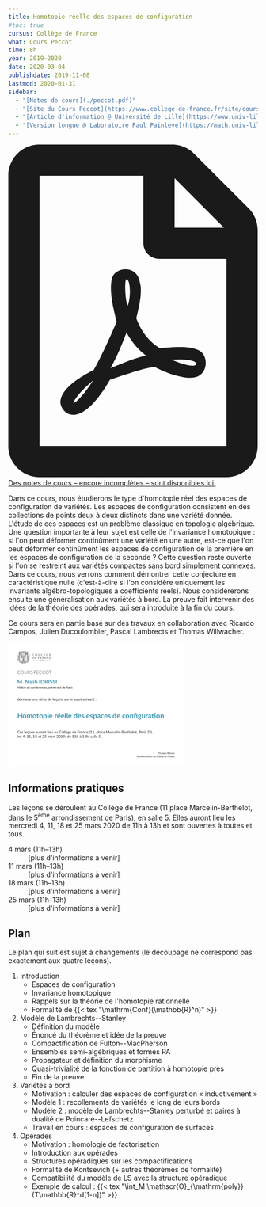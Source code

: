 ```yaml
---
title: Homotopie réelle des espaces de configuration
#toc: true
cursus: Collège de France
what: Cours Peccot
time: 8h
year: 2019–2020
date: 2020-03-04
publishdate: 2019-11-08
lastmod: 2020-01-31
sidebar:
  - "[Notes de cours](./peccot.pdf)"
  - "[Site du Cours Peccot](https://www.college-de-france.fr/site/cours-peccot/guestlecturer-2019-2020__1.htm)"
  - "[Article d'information @ Université de Lille](https://www.univ-lille.fr/fileadmin/user_upload/illustrations/contenus/recherche/2017/ActULille_Recherche/News_52_Cours_Peccot_de_Najib_Idrissi_-_article.pdf)"
  - "[Version longue @ Laboratoire Paul Painlevé](https://math.univ-lille1.fr/d7/node/10461)"
---
```


<div class="alert alert-primary" role="alert">
<svg aria-hidden="true" data-prefix="far" data-icon="file-pdf" class="svg-inline--fa fa-file-pdf fa-w-12" role="img" xmlns="http://www.w3.org/2000/svg" viewBox="0 0 384 512"><path fill="currentColor" d="M369.9 97.9L286 14C277 5 264.8-.1 252.1-.1H48C21.5 0 0 21.5 0 48v416c0 26.5 21.5 48 48 48h288c26.5 0 48-21.5 48-48V131.9c0-12.7-5.1-25-14.1-34zM332.1 128H256V51.9l76.1 76.1zM48 464V48h160v104c0 13.3 10.7 24 24 24h104v288H48zm250.2-143.7c-12.2-12-47-8.7-64.4-6.5-17.2-10.5-28.7-25-36.8-46.3 3.9-16.1 10.1-40.6 5.4-56-4.2-26.2-37.8-23.6-42.6-5.9-4.4 16.1-.4 38.5 7 67.1-10 23.9-24.9 56-35.4 74.4-20 10.3-47 26.2-51 46.2-3.3 15.8 26 55.2 76.1-31.2 22.4-7.4 46.8-16.5 68.4-20.1 18.9 10.2 41 17 55.8 17 25.5 0 28-28.2 17.5-38.7zm-198.1 77.8c5.1-13.7 24.5-29.5 30.4-35-19 30.3-30.4 35.7-30.4 35zm81.6-190.6c7.4 0 6.7 32.1 1.8 40.8-4.4-13.9-4.3-40.8-1.8-40.8zm-24.4 136.6c9.7-16.9 18-37 24.7-54.7 8.3 15.1 18.9 27.2 30.1 35.5-20.8 4.3-38.9 13.1-54.8 19.2zm131.6-5s-5 6-37.3-7.8c35.1-2.6 40.9 5.4 37.3 7.8z"></path></svg> <a class="alert-link" href="peccot.pdf">Des notes de cours – encore incomplètes – sont disponibles ici.</a>
</div>

Dans ce cours, nous étudierons le type d'homotopie réel des espaces de configuration de variétés.
Les espaces de configuration consistent en des collections de points deux à deux distincts dans une variété donnée.
L'étude de ces espaces est un problème classique en topologie algébrique.
Une question importante à leur sujet est celle de l'invariance homotopique : si l'on peut déformer continûment une variété en une autre, est-ce que l'on peut déformer continûment les espaces de configuration de la première en les espaces de configuration de la seconde ?
Cette question reste ouverte si l'on se restreint aux variétés compactes sans bord simplement connexes.
Dans ce cours, nous verrons comment démontrer cette conjecture en caractéristique nulle (c'est-à-dire si l'on considère uniquement les invariants algébro-topologiques à coefficients réels).
Nous considérerons ensuite une généralisation aux variétés à bord.
La preuve fait intervenir des idées de la théorie des opérades, qui sera introduite à la fin du cours.

Ce cours sera en partie basé sur des travaux en collaboration avec Ricardo Campos, Julien Ducoulombier, Pascal Lambrects et Thomas Willwacher.

<div class="float-md-right p-2"><a href="affiche_peccot.pdf"><img src="affiche_peccot.png" alt="Affiche du cours" class="img-thumbnail"></a></div>

## Informations pratiques

Les leçons se déroulent au Collège de France (11 place Marcelin-Berthelot, dans le 5<sup>ème</sup> arrondissement de Paris), en salle 5.
Elles auront lieu les mercredi 4, 11, 18 et 25 mars 2020 de 11h à 13h et sont ouvertes à toutes et tous.

<dl class="row mb-0">
<dt class="col-lg-4 text-sm-right">4 mars (11h–13h)</dt>
<dd class="col-lg-8">[plus d'informations à venir]</dd>
<dt class="col-lg-4 text-sm-right">11 mars (11h–13h)</dt>
<dd class="col-lg-8">[plus d'informations à venir]</dd>
<dt class="col-lg-4 text-sm-right">18 mars (11h–13h)</dt>
<dd class="col-lg-8">[plus d'informations à venir]</dd>
<dt class="col-lg-4 text-sm-right">25 mars (11h–13h)</dt>
<dd class="col-lg-8">[plus d'informations à venir]</dd>
</dl>

## Plan

Le plan qui suit est sujet à changements (le découpage ne correspond pas exactement aux quatre leçons).

1. Introduction
    - Espaces de configuration
    - Invariance homotopique
    - Rappels sur la théorie de l'homotopie rationnelle
    - Formalité de {{< tex "\mathrm{Conf}(\mathbb{R}^n)" >}}
2. Modèle de Lambrechts--Stanley
    - Définition du modèle
    - Énoncé du théorème et idée de la preuve
    - Compactification de Fulton--MacPherson
    - Ensembles semi-algébriques et formes PA
    - Propagateur et définition du morphisme
    - Quasi-trivialité de la fonction de partition à homotopie près
    - Fin de la preuve
3. Variétés à bord
    - Motivation : calculer des espaces de configuration « inductivement »
    - Modèle 1 : recollements de variétés le long de leurs bords
    - Modèle 2 : modèle de Lambrechts--Stanley perturbé et paires à dualité de Poincaré--Lefschetz
    - Travail en cours : espaces de configuration de surfaces
4. Opérades
    - Motivation : homologie de factorisation
    - Introduction aux opérades
    - Structures opéradiques sur les compactifications
    - Formalité de Kontsevich (+ autres théorèmes de formalité)
    - Compatibilité du modèle de LS avec la structure opéradique
    - Exemple de calcul : {{< tex "\int_M \mathscr{O}_{\mathrm{poly}}(T\mathbb{R}^d[1-n])" >}}
